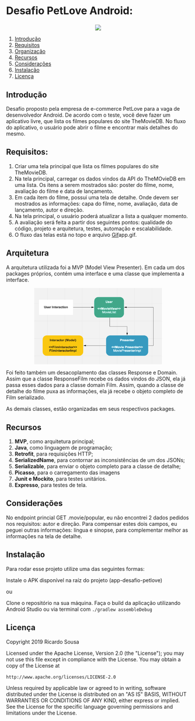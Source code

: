 # Desafio PetLove Android:

<p align="center">
  <img src="images/app.gif" align="center" width=150>
</p>
<a name="flow" />

1. [Introdução](#introduction) 
2. [Requisitos](#requirements) 
3. [Organização](#organization)
4. [Recursos](#resources)
5. [Considerações](#considerations)
5. [Instalação](#setup)  
6. [Licença](#license)
<a name="introduction" />

## Introdução

Desafio proposto pela empresa de e-commerce PetLove para a vaga de desenvolvedor Android. De acordo com o teste, você deve fazer um aplicativo livre, que lista os filmes populares do site TheMovieDB. No fluxo do aplicativo, o usuário pode abrir o filme e encontrar mais detalhes do mesmo.
<a name="requirements" />

## Requisitos:

1. Criar uma tela principal que lista os filmes populares do site TheMovieDB.
2. Na tela principal, carregar os dados vindos da API do TheMOvieDB em uma lista. Os itens a serem mostrados são: poster do filme, nome, avaliação do filme e data de lançamento.
3. Em cada item do filme, possui uma tela de detalhe. Onde devem ser mostrados as informações: capa do filme, nome, avaliação, data de lançamento, autor e direção.
4. Na tela principal, o usuário poderá atualizar a lista a qualquer momento.
5. A avaliação será feita a partir dos seguintes pontos: qualidade do código, projeto e arquitetura, testes, automação e escalabilidade.
8. O fluxo das telas está no topo e arquivo [Gif](https://github.com/rickaleu/petlove-android-challenge/blob/master/images/app.gif)app.gif.
<a name="architecture" />

## Arquitetura

A arquitetura utilizada foi a MVP (Model View Presenter). Em cada um dos packages próprios, contém uma interface e uma classe que implementa a interface.

<p align="center">
  <img src="images/mvp-architecture.png" align="center" width=350>
</p>

Foi feito também um desacoplamento das classes Response e Domain. Assim que a classe ResponseFilm recebe os dados vindos do JSON, ela já passa esses dados para a classe domain Film. Assim, quando a classe de detalhe do filme puxa as informações, ela já recebe o objeto completo de Film serializado.

As demais classes, estão organizadas em seus respectivos packages.
<a name="resources" />

## Recursos

 1. **MVP**, como arquitetura principal;
 2. **Java**, como linguagem de programação;
 3. **Retrofit**, para requisições HTTP;
 4. **SerializedName**, para contornar as inconsistências de um dos JSONs;
 5. **Serializable**, para enviar o objeto completo para a classe de detalhe;
 6. **Picasso**, para o carregamento das imagens
 7. **Junit e Mockito**, para testes unitários.
 8. **Expresso**, para testes de tela.
<a name="considerations" />

## Considerações

No endpoint princial GET .movie/popular, eu não encontrei 2 dados pedidos nos requisitos: autor e direção. Para compensar estes dois campos, eu peguei outras informações: língua e sinopse, para complementar melhor as informações na tela de detalhe.
<a name="setup" />

## Instalação

Para rodar esse projeto utilize uma das seguintes formas:

Instale o APK disponível na raíz do projeto (app-desafio-petlove)

ou

Clone o repositório na sua máquina.
Faça o build da aplicação utilizando Android Studio ou via terminal com ```./gradlew assembleDebug```
<a name="license" />

## Licença
<aside class="notice">
  
Copyright 2019 Ricardo Sousa

Licensed under the Apache License, Version 2.0 (the "License");
you may not use this file except in compliance with the License.
You may obtain a copy of the License at

    http://www.apache.org/licenses/LICENSE-2.0

Unless required by applicable law or agreed to in writing, software
distributed under the License is distributed on an "AS IS" BASIS,
WITHOUT WARRANTIES OR CONDITIONS OF ANY KIND, either express or implied.
See the License for the specific language governing permissions and
limitations under the License.

</aside>

